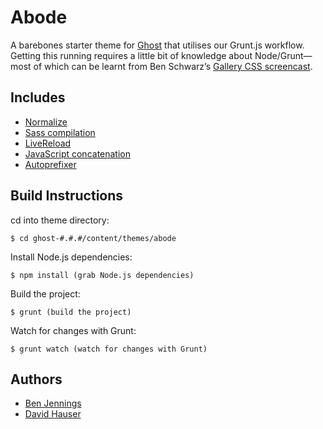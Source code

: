 # Abode

A barebones starter theme for [Ghost](http://github.com/tryghost/ghost/) that utilises our Grunt.js workflow. Getting this running requires a little bit of knowledge about Node/Grunt—most of which can be learnt from Ben Schwarz’s [Gallery CSS screencast](http://benschwarz.github.io/gallery-css/).

## Includes

- [Normalize](http://necolas.github.io/normalize.css/)
- [Sass compilation](https://github.com/gruntjs/grunt-contrib-sass)
- [LiveReload](http://livereload.com/)
- [JavaScript concatenation](https://github.com/gruntjs/grunt-contrib-concat)
- [Autoprefixer](https://github.com/ai/autoprefixer)

## Build Instructions

cd into theme directory:
```
$ cd ghost-#.#.#/content/themes/abode  
```

Install Node.js dependencies:
```
$ npm install (grab Node.js dependencies)  
```

Build the project:
```
$ grunt (build the project)  
```

Watch for changes with Grunt:
```
$ grunt watch (watch for changes with Grunt)
```

## Authors

+ [Ben Jennings](http://benjennin.gs)
+ [David Hauser](http://haustraliaer.com)

